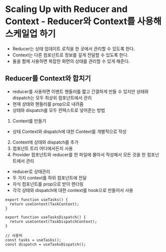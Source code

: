 # Scaling Up with Reducer and Context - Reducer와 Context를 사용해 스케일업 하기

- Reducer는 상태 업데이트 로직을 한 곳에서 관리할 수 있도록 한다.
- Context는 다른 컴포넌트로 정보를 깊게 전달할 수 있도록 한다.
- 둘을 함께 사용하면 복잡한 화면의 상태를 관리할 수 있게 해준다.

## Reducer를 Context와 합치기

- reducer를 사용하면 이벤트 핸들러를 짧고 간결하게 만들 수 있지만 상태와 dispatch는 모두 최상위 컴포넌트에서 관리
- 현재 상태와 핸들러를 prop으로 내려줌
- 상태와 dispatch를 모두 컨텍스트로 넣어준는 방법

1. Context를 만들기

- 상태 Context와 dispatch에 대한 Context를 개별적으로 작성

2. Context에 상태와 dispatch를 추가
3. 컴포넌트 트리 어디에서든지 사용
4. Provider 컴포넌트와 reducer를 한 파일에 몰아서 작성해서 모든 것을 한 컴포넌트에서 관리

- reducer로 상태관리
- 두 가지 context를 하위 컴포넌트에 전달
- 자식 컴포넌트를 prop으로 받아 렌더링
- 각각 상태와 dispatch에 대한 context를 hook으로 만들어서 사용

```JSX
export function useTasks() {
  return useContext(TaskContext);
}

export function useTasksDispatch() {
  return useContext(TaskDispatchContext);
}

// 사용처
const tasks = useTasks();
const dispatch = useTasksDispatch();
```
